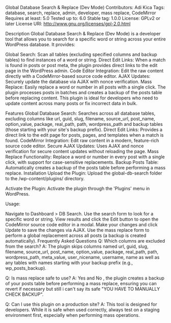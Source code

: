 Global Database Search & Replace (Dev Mode)
Contributors: Adi Kica
Tags: database, search, replace, admin, developer, mass replace, CodeMirror
Requires at least: 5.0
Tested up to: 6.0
Stable tag: 1.0.0
License: GPLv2 or later
License URI: http://www.gnu.org/licenses/gpl-2.0.html

Description
Global Database Search & Replace (Dev Mode) is a developer tool that allows you to search for a specific word or string across your entire WordPress database. It provides:

Global Search: Scan all tables (excluding specified columns and backup tables) to find instances of a word or string.
Direct Edit Links: When a match is found in posts or post meta, the plugin provides direct links to the edit page in the WordPress admin.
Code Editor Integration: Edit the raw content directly with a CodeMirror-based source code editor.
AJAX Updates: Securely update the database via AJAX with nonce verification.
Mass Replace: Easily replace a word or number in all posts with a single click. The plugin processes posts in batches and creates a backup of the posts table before replacing content.
This plugin is ideal for developers who need to update content across many posts or fix incorrect data in bulk.

Features
Global Database Search: Searches across all database tables, excluding columns like url, guid, slug, filename, source_url, post_name, option_value, package, real_path, path, wordpress_path and backup tables (those starting with your site's backup prefix).
Direct Edit Links: Provides a direct link to the edit page for posts, pages, and templates when a match is found.
CodeMirror Integration: Edit raw content in a modern, feature-rich source code editor.
Secure AJAX Updates: Uses AJAX and nonce verification for secure content updates without reloading the page.
Mass Replace Functionality: Replace a word or number in every post with a single click, with support for case-sensitive replacements.
Backup Posts Table: Automatically creates a backup of the posts table before performing a mass replace.
Installation
Upload the Plugin:
Upload the global-db-search folder to the /wp-content/plugins/ directory.

Activate the Plugin:
Activate the plugin through the 'Plugins' menu in WordPress.

Usage:

Navigate to Dashboard > DB Search.
Use the search form to look for a specific word or string.
View results and click the Edit button to open the CodeMirror source code editor in a modal.
Make your changes and click Update to save the changes via AJAX.
Use the mass replace form to perform a global replacement across all posts (a backup is created automatically).
Frequently Asked Questions
Q: Which columns are excluded from the search?
A: The plugin skips columns named url, guid, slug, filename, source_url, post_name, option_value, package, real_path, path, wordpress_path, meta_value, user_nicename, username, name as well as any tables with names starting with your backup prefix (e.g., wp_posts_backup).

Q: Is mass replace safe to use?
A: Yes and No , the plugin creates a backup of your posts table before performing a mass replace, ensuring you can revert if necessary but still i can't say its safe "YOU HAVE TO MANUALLY CHECK BACKUP".

Q: Can I use this plugin on a production site?
A: This tool is designed for developers. While it is safe when used correctly, always test on a staging environment first, especially when performing mass operations.
